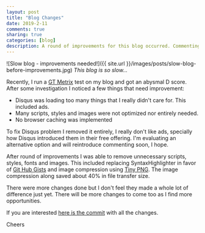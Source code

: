 ```yaml
---
layout: post
title: "Blog Changes"
date: 2019-2-11
comments: true
sharing: true
categories: [blog]
description: A round of improvements for this blog occurred. Commenting have been temporarily disabled due to Disqus new policies and SyntaxHighlighter was also replaced with gist for better code snippets and a faster page load.
---
```


![Slow blog - improvements needed!]({{ site.url }}/images/posts/slow-blog-before-improvements.jpg)
*This blog is so slow...*

Recently, I run a [GT Metrix](https://gtmetrix.com/) test on my blog and got an abysmal D score. After some investigation I noticed a few things that need improvement:

* Disqus was loading too many things that I really didn't care for. This included ads.
* Many scripts, styles and images were not optimized nor entirely needed.
* No browser caching was implemented

To fix Disqus problem I removed it entirely, I really don't like ads, specially how Disqus introduced them in their free offering. I'm evaluating an alternative option and will reintroduce commenting soon, I hope.

After round of improvements I was able to remove unnecessary scripts, styles, fonts and images. This included replacing SyntaxHighlighter in favor of [Git Hub Gists](https://gist.github.com/jlucaspains) and image compression using [Tiny PNG](https://tinypng.com/). The image compression along saved about 40% in file transfer size.

There were more changes done but I don't feel they made a whole lot of difference just yet. There will be more changes to come too as I find more opportunities.

If you are interested [here is the commit](https://github.com/jlucaspains/blog/commit/9e932115820bd6949571e16bd71e169843266263) with all the changes.

Cheers